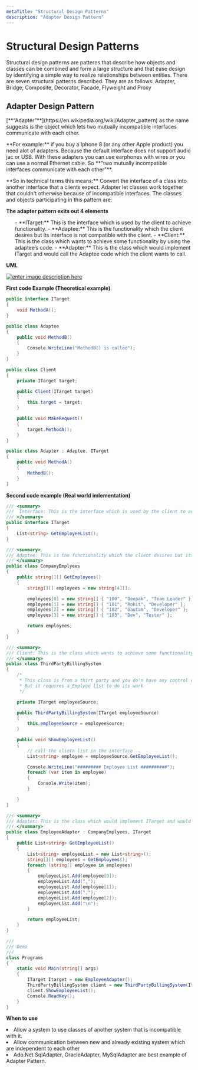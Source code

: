 ```yaml
---
metaTitle: "Structural Design Patterns"
description: "Adapter Design Pattern"
---
```


# Structural Design Patterns


Structural design patterns are patterns that describe how objects and classes can be combined and form a large structure and that ease design by identifying a simple way to realize relationships between entities. There are seven structural patterns described. They are as follows: Adapter, Bridge, Composite, Decorator, Facade, Flyweight and Proxy



## Adapter Design Pattern


> 
<p>[**“Adapter”**](https://en.wikipedia.org/wiki/Adapter_pattern) as the name suggests is the object which lets two mutually
incompatible interfaces communicate with each other.</p>


> 
<p>**For example:** if you buy a Iphone 8 (or any other Apple product) you need alot of
adapters. Because the default interface does not support audio jac or
USB. With these adapters you can use earphones with wires or you can use a normal Ethernet cable. So **"two mutually incompatible interfaces communicate with each other"**.</p>


> 
<p>**So in technical terms this means:** Convert the interface of a
class into another interface that a clients expect. Adapter let
classes work together that couldn't otherwise because of incompatible
interfaces. The classes and objects participating in this pattern
are:</p>


**The adapter pattern exits out 4 elements**

> 
<ol>
- **ITarget:** This is the interface which is used by the client to achieve functionality.
- **Adaptee:** This is the functionality which the client desires but its interface is not compatible with the client.
- **Client:** This is the class which wants to achieve some functionality by using the adaptee’s code.
- **Adapter:** This is the class which would implement ITarget and would call the Adaptee code which the client wants to call.
</ol>


**UML**

[<img src="https://i.stack.imgur.com/oYMFy.gif" alt="enter image description here" />](https://i.stack.imgur.com/oYMFy.gif)

**First code Example (Theoretical example)**.

```cs
public interface ITarget
{
    void MethodA();
}

public class Adaptee
{
    public void MethodB()
    {
        Console.WriteLine("MethodB() is called");
    }
}

public class Client
{
    private ITarget target;

    public Client(ITarget target)
    {
        this.target = target;
    }

    public void MakeRequest()
    {
        target.MethodA();
    }
}  

public class Adapter : Adaptee, ITarget
{
    public void MethodA()
    {
        MethodB();
    }
}

```

**Second code example (Real world imlementation)**

```cs
/// <summary>
///  Interface: This is the interface which is used by the client to achieve functionality.
/// </summary>
public interface ITarget
{
    List<string> GetEmployeeList();
}

/// <summary>
/// Adaptee: This is the functionality which the client desires but its interface is not compatible with the client.
/// </summary>
public class CompanyEmplyees
{
    public string[][] GetEmployees()
    {
        string[][] employees = new string[4][];

        employees[0] = new string[] { "100", "Deepak", "Team Leader" };
        employees[1] = new string[] { "101", "Rohit", "Developer" };
        employees[2] = new string[] { "102", "Gautam", "Developer" };
        employees[3] = new string[] { "103", "Dev", "Tester" };

        return employees;
    }
}

/// <summary>
/// Client: This is the class which wants to achieve some functionality by using the adaptee’s code (list of employees).
/// </summary>
public class ThirdPartyBillingSystem
{
    /* 
     * This class is from a thirt party and you do'n have any control over it. 
     * But it requires a Emplyee list to do its work
     */

    private ITarget employeeSource;

    public ThirdPartyBillingSystem(ITarget employeeSource)
    {
        this.employeeSource = employeeSource;
    }

    public void ShowEmployeeList()
    {
        // call the clietn list in the interface
        List<string> employee = employeeSource.GetEmployeeList();

        Console.WriteLine("######### Employee List ##########");
        foreach (var item in employee)
        {
            Console.Write(item);
        }

    }
}

/// <summary>
/// Adapter: This is the class which would implement ITarget and would call the Adaptee code which the client wants to call.
/// </summary>
public class EmployeeAdapter : CompanyEmplyees, ITarget
{
    public List<string> GetEmployeeList()
    {
        List<string> employeeList = new List<string>();
        string[][] employees = GetEmployees();
        foreach (string[] employee in employees)
        {
            employeeList.Add(employee[0]);
            employeeList.Add(",");
            employeeList.Add(employee[1]);
            employeeList.Add(",");
            employeeList.Add(employee[2]);
            employeeList.Add("\n");
        }

        return employeeList;
    }
}

/// 
/// Demo
/// 
class Programs
{
    static void Main(string[] args)
    {
        ITarget Itarget = new EmployeeAdapter();
        ThirdPartyBillingSystem client = new ThirdPartyBillingSystem(Itarget);
        client.ShowEmployeeList();
        Console.ReadKey();
    }
}

```

**When to use**

<li>Allow a system to use classes of another system that is incompatible
with it.</li>
<li>Allow communication between new and already existing system which are
independent to each other</li>
<li>Ado.Net SqlAdapter, OracleAdapter, MySqlAdapter are best example of
Adapter Pattern.</li>

